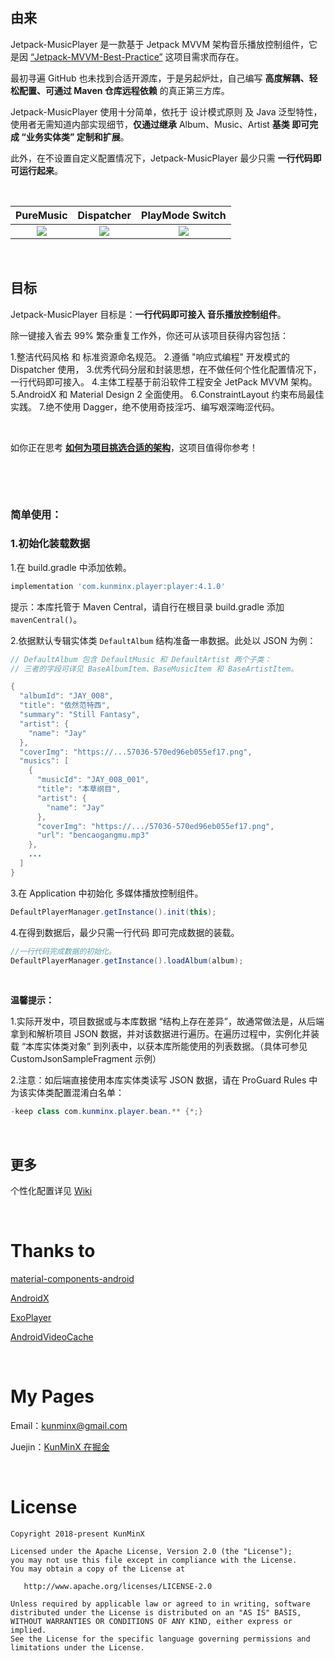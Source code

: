 &nbsp;

## 由来

Jetpack-MusicPlayer 是一款基于 Jetpack MVVM 架构音乐播放控制组件，它是因 [“Jetpack-MVVM-Best-Practice”](https://github.com/KunMinX/Jetpack-MVVM-Best-Practice) 这项目需求而存在。

最初寻遍 GitHub 也未找到合适开源库，于是另起炉灶，自己编写 **高度解耦、轻松配置、可通过 Maven 仓库远程依赖** 的真正第三方库。

Jetpack-MusicPlayer 使用十分简单，依托于 设计模式原则 及 Java 泛型特性，使用者无需知道内部实现细节，**仅通过继承** Album、Music、Artist **基类 即可完成 “业务实体类” 定制和扩展**。

此外，在不设置自定义配置情况下，Jetpack-MusicPlayer 最少只需 **一行代码即可运行起来**。

&nbsp;

|                          PureMusic                           |                                   Dispatcher                                   |                       PlayMode Switch                        |
| :----------------------------------------------------------: |:------------------------------------------------------------------------------:| :----------------------------------------------------------: |
| ![](https://upload-images.jianshu.io/upload_images/57036-eeaa9ea7399d90d5.gif) | ![](https://upload-images.jianshu.io/upload_images/57036-a9b1831b428993b0.gif) | ![](https://upload-images.jianshu.io/upload_images/57036-466fe782f7170a44.gif) |


&nbsp;

## 目标

Jetpack-MusicPlayer 目标是：**一行代码即可接入 音乐播放控制组件**。

除一键接入省去 99% 繁杂重复工作外，你还可从该项目获得内容包括：

1.整洁代码风格 和 标准资源命名规范。
2.遵循 "响应式编程" 开发模式的 Dispatcher 使用， 
3.优秀代码分层和封装思想，在不做任何个性化配置情况下，一行代码即可接入。
4.主体工程基于前沿软件工程安全 JetPack MVVM 架构。 
5.AndroidX 和 Material Design 2 全面使用。
6.ConstraintLayout 约束布局最佳实践。
7.绝不使用 Dagger，绝不使用奇技淫巧、编写艰深晦涩代码。

&nbsp;

如你正在思考 [**如何为项目挑选合适的架构**](https://juejin.cn/post/7106042518457810952)，这项目值得你参考！

&nbsp;

&nbsp;

### 简单使用：

### 1.初始化装载数据

1.在 build.gradle 中添加依赖。

```groovy
implementation 'com.kunminx.player:player:4.1.0'
```

提示：本库托管于 Maven Central，请自行在根目录 build.gradle 添加 `mavenCentral()`。

2.依据默认专辑实体类 `DefaultAlbum` 结构准备一串数据。此处以 JSON 为例：

```java
// DefaultAlbum 包含 DefaultMusic 和 DefaultArtist 两个子类：
// 三者的字段可详见 BaseAlbumItem、BaseMusicItem 和 BaseArtistItem。
```

```java
{
  "albumId": "JAY_008",
  "title": "依然范特西",
  "summary": "Still Fantasy",
  "artist": {
    "name": "Jay"
  },
  "coverImg": "https://...57036-570ed96eb055ef17.png",
  "musics": [
    {
      "musicId": "JAY_008_001",
      "title": "本草纲目",
      "artist": {
        "name": "Jay"
      },
      "coverImg": "https://.../57036-570ed96eb055ef17.png",
      "url": "bencaogangmu.mp3"
    },
    ...
  ]
}
```

3.在 Application 中初始化 多媒体播放控制组件。

```java
DefaultPlayerManager.getInstance().init(this);
```

4.在得到数据后，最少只需一行代码 即可完成数据的装载。

```java
//一行代码完成数据的初始化。
DefaultPlayerManager.getInstance().loadAlbum(album);
```

&nbsp;

**温馨提示：**

1.实际开发中，项目数据或与本库数据 “结构上存在差异”，故通常做法是，从后端拿到和解析项目 JSON 数据，并对该数据进行遍历。在遍历过程中，实例化并装载 “本库实体类对象” 到列表中，以获本库所能使用的列表数据。（具体可参见 CustomJsonSampleFragment 示例）

2.注意：如后端直接使用本库实体类读写 JSON 数据，请在 ProGuard Rules 中为该实体类配置混淆白名单：

```java
-keep class com.kunminx.player.bean.** {*;}
```

&nbsp;

## 更多

个性化配置详见 [Wiki](https://github.com/KunMinX/Jetpack-MusicPlayer/wiki/%E4%BD%BF%E7%94%A8%E8%AF%B4%E6%98%8E)

&nbsp;

# Thanks to

[material-components-android](https://github.com/material-components/material-components-android)

[AndroidX](https://developer.android.google.cn/jetpack/androidx)

[ExoPlayer](https://github.com/google/ExoPlayer)

[AndroidVideoCache](https://github.com/danikula/AndroidVideoCache)

&nbsp;

# My Pages

Email：[kunminx@gmail.com](mailto:kunminx@gmail.com)

Juejin：[KunMinX 在掘金](https://juejin.im/user/58ab0de9ac502e006975d757/posts)

&nbsp;

# License

```
Copyright 2018-present KunMinX

Licensed under the Apache License, Version 2.0 (the "License");
you may not use this file except in compliance with the License.
You may obtain a copy of the License at

   http://www.apache.org/licenses/LICENSE-2.0

Unless required by applicable law or agreed to in writing, software
distributed under the License is distributed on an "AS IS" BASIS,
WITHOUT WARRANTIES OR CONDITIONS OF ANY KIND, either express or implied.
See the License for the specific language governing permissions and
limitations under the License.
```